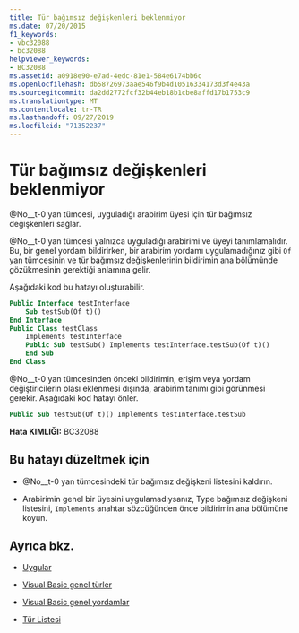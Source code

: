 ```yaml
---
title: Tür bağımsız değişkenleri beklenmiyor
ms.date: 07/20/2015
f1_keywords:
- vbc32088
- bc32088
helpviewer_keywords:
- BC32088
ms.assetid: a0918e90-e7ad-4edc-81e1-584e6174bb6c
ms.openlocfilehash: db58726973aae546f9b4d10516334173d3f4e43a
ms.sourcegitcommit: da2dd2772fcf32b44eb18b1cbe8affd17b1753c9
ms.translationtype: MT
ms.contentlocale: tr-TR
ms.lasthandoff: 09/27/2019
ms.locfileid: "71352237"
---
```

# <a name="type-arguments-unexpected"></a>Tür bağımsız değişkenleri beklenmiyor
@No__t-0 yan tümcesi, uyguladığı arabirim üyesi için tür bağımsız değişkenleri sağlar.  
  
 @No__t-0 yan tümcesi yalnızca uyguladığı arabirimi ve üyeyi tanımlamalıdır. Bu, bir genel yordam bildirirken, bir arabirim yordamı uygulamadığınız gibi `Of` yan tümcesinin ve tür bağımsız değişkenlerinin bildirimin ana bölümünde gözükmesinin gerektiği anlamına gelir.  
  
 Aşağıdaki kod bu hatayı oluşturabilir.  
  
```vb  
Public Interface testInterface  
    Sub testSub(Of t)()  
End Interface  
Public Class testClass  
    Implements testInterface  
    Public Sub testSub() Implements testInterface.testSub(Of t)()  
    End Sub  
End Class  
```  
  
 @No__t-0 yan tümcesinden önceki bildirimin, erişim veya yordam değiştiricilerin olası eklenmesi dışında, arabirim tanımı gibi görünmesi gerekir. Aşağıdaki kod hatayı önler.  
  
```vb  
Public Sub testSub(Of t)() Implements testInterface.testSub  
```  
  
 **Hata KIMLIĞI:** BC32088  
  
## <a name="to-correct-this-error"></a>Bu hatayı düzeltmek için  
  
- @No__t-0 yan tümcesindeki tür bağımsız değişkeni listesini kaldırın.  
  
- Arabirimin genel bir üyesini uygulamadıysanız, Type bağımsız değişkeni listesini, `Implements` anahtar sözcüğünden önce bildirimin ana bölümüne koyun.  
  
## <a name="see-also"></a>Ayrıca bkz.

- [Uygular](../../visual-basic/language-reference/statements/implements-clause.md)

- [Visual Basic genel türler](../../visual-basic/programming-guide/language-features/data-types/generic-types.md)
- [Visual Basic genel yordamlar](../../visual-basic/programming-guide/language-features/data-types/generic-procedures.md)
- [Tür Listesi](../../visual-basic/language-reference/statements/type-list.md)
